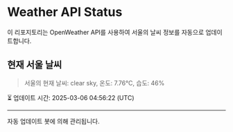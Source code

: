 
# Weather API Status

이 리포지토리는 OpenWeather API를 사용하여 서울의 날씨 정보를 자동으로 업데이트합니다.

## 현재 서울 날씨
> 서울의 현재 날씨: clear sky, 온도: 7.76°C, 습도: 46%

⏳ 업데이트 시간: 2025-03-06 04:56:22 (UTC)

---
자동 업데이트 봇에 의해 관리됩니다.
